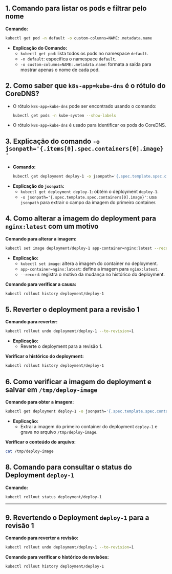 
## 1. Comando para listar os pods e filtrar pelo nome

**Comando:**
```bash
kubectl get pod -n default -o custom-columns=NAME:.metadata.name
```

- **Explicação do Comando:**
    - `kubectl get pod`: lista todos os pods no namespace `default`.
    - `-n default`: especifica o namespace `default`.
    - `-o custom-columns=NAME:.metadata.name`: formata a saída para mostrar apenas o nome de cada pod.

## 2. Como saber que `k8s-app=kube-dns` é o rótulo do CoreDNS?

- O rótulo `k8s-app=kube-dns` pode ser encontrado usando o comando:
    ```bash
    kubectl get pods -n kube-system --show-labels
    ```
- O rótulo `k8s-app=kube-dns` é usado para identificar os pods do CoreDNS.

## 3. Explicação do comando `-o jsonpath='{.items[0].spec.containers[0].image}'`

- **Comando:**
    ```bash
    kubectl get deployment deploy-1 -o jsonpath='{.spec.template.spec.containers[0].image}'
    ```
- **Explicação do `jsonpath`:**
    - `kubectl get deployment deploy-1`: obtém o deployment `deploy-1`.
    - `-o jsonpath='{.spec.template.spec.containers[0].image}'`: usa `jsonpath` para extrair o campo da imagem do primeiro container.

## 4. Como alterar a imagem do deployment para `nginx:latest` com um motivo

**Comando para alterar a imagem:**
```bash
kubectl set image deployment/deploy-1 app-container=nginx:latest --record
```
- **Explicação:**
    - `kubectl set image`: altera a imagem do container no deployment.
    - `app-container=nginx:latest`: define a imagem para `nginx:latest`.
    - `--record`: registra o motivo da mudança no histórico do deployment.

**Comando para verificar a causa:**
```bash
kubectl rollout history deployment/deploy-1
```

## 5. Reverter o deployment para a revisão 1

**Comando para reverter:**
```bash
kubectl rollout undo deployment/deploy-1 --to-revision=1
```
- **Explicação:**
    - Reverte o deployment para a revisão 1.

**Verificar o histórico do deployment:**
```bash
kubectl rollout history deployment/deploy-1
```

## 6. Como verificar a imagem do deployment e salvar em `/tmp/deploy-image`

**Comando para obter a imagem:**
```bash
kubectl get deployment deploy-1 -o jsonpath='{.spec.template.spec.containers[0].image}' > /tmp/deploy-image
```
- **Explicação:**
    - Extrai a imagem do primeiro container do deployment `deploy-1` e grava no arquivo `/tmp/deploy-image`.

**Verificar o conteúdo do arquivo:**
```bash
cat /tmp/deploy-image
```

## 8. Comando para consultar o status do Deployment `deploy-1`

**Comando:**
```bash
kubectl rollout status deployment/deploy-1
```

---

## 9. Revertendo o Deployment `deploy-1` para a revisão 1

**Comando para reverter a revisão:**
```bash
kubectl rollout undo deployment/deploy-1 --to-revision=1
```

**Comando para verificar o histórico de revisões:**
```bash
kubectl rollout history deployment/deploy-1
```
